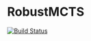 # RobustMCTS

[![Build Status](https://travis-ci.org/zsunberg/RobustMCTS.jl.svg?branch=master)](https://travis-ci.org/zsunberg/RobustMCTS.jl)
